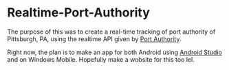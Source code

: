 Realtime-Port-Authority
=======================

The purpose of this was to create a real-time tracking of port authority
of Pittsburgh, PA, using the realtime API given by [Port Authority](http://realtime.portauthority.org/bustime/home.jsp).

Right now, the plan is to make an app for both Android using [Android Studio](https://developer.android.com/sdk/installing/studio.html)
and on Windows Mobile. Hopefully make a wobsite for this too lel.
